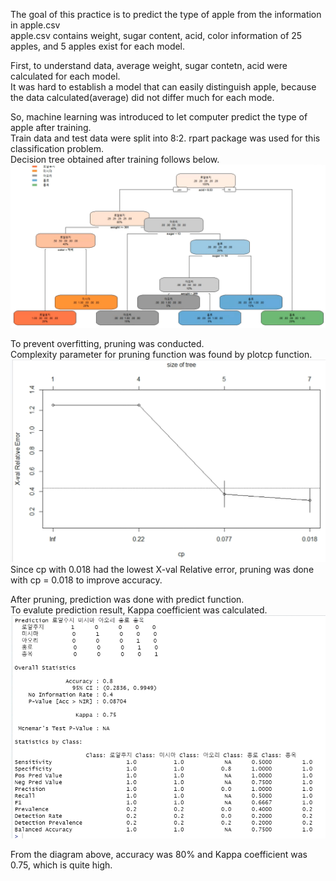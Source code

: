 The goal of this practice is to predict the type of apple from the information in apple.csv  
apple.csv contains weight, sugar content, acid, color information of 25 apples, and 5 apples exist for each model.  

First, to understand data, average weight, sugar contetn, acid were calculated for each model.  
It was hard to establish a model that can easily distinguish apple, because the data calculated(average) did not differ much for each mode.  

So, machine learning was introduced to let computer predict the type of apple after training.  
Train data and test data were split into 8:2. 
rpart package was used for this classification problem.  
Decision tree obtained after training follows below.
![apple_dec](./apple_decision_tree.jpg)

To prevent overfitting, pruning was conducted.  
Complexity parameter for pruning function was found by plotcp function.  
![cp](./plot_cp.jpg)
Since cp with 0.018 had the lowest X-val Relative error, pruning was done with cp = 0.018 to improve accuracy.  

After pruning, prediction was done with predict function.  
To evalute prediction result, Kappa coefficient was calculated.  
![stats](./accuracy_stats.jpg)

From the diagram above, accuracy was 80% and Kappa coefficient was 0.75, which is quite high.  
